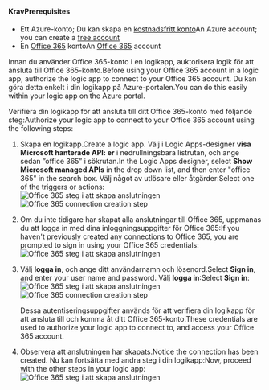 #### <a name="prerequisites"></a><span data-ttu-id="e04bf-101">Krav</span><span class="sxs-lookup"><span data-stu-id="e04bf-101">Prerequisites</span></span>
* <span data-ttu-id="e04bf-102">Ett Azure-konto; Du kan skapa en [kostnadsfritt konto](https://azure.microsoft.com/free)</span><span class="sxs-lookup"><span data-stu-id="e04bf-102">An Azure account; you can create a [free account](https://azure.microsoft.com/free)</span></span>
* <span data-ttu-id="e04bf-103">En [Office 365](https://office365.com) konto</span><span class="sxs-lookup"><span data-stu-id="e04bf-103">An [Office 365](https://office365.com) account</span></span>  

<span data-ttu-id="e04bf-104">Innan du använder Office 365-konto i en logikapp, auktorisera logik för att ansluta till Office 365-konto.</span><span class="sxs-lookup"><span data-stu-id="e04bf-104">Before using your Office 365 account in a logic app, authorize the logic app to connect to your Office 365 account.</span></span> <span data-ttu-id="e04bf-105">Du kan göra detta enkelt i din logikapp på Azure-portalen.</span><span class="sxs-lookup"><span data-stu-id="e04bf-105">You can do this easily within your logic app on the Azure portal.</span></span>  

<span data-ttu-id="e04bf-106">Verifiera din logikapp för att ansluta till ditt Office 365-konto med följande steg:</span><span class="sxs-lookup"><span data-stu-id="e04bf-106">Authorize your logic app to connect to your Office 365 account using the following steps:</span></span>

1. <span data-ttu-id="e04bf-107">Skapa en logikapp.</span><span class="sxs-lookup"><span data-stu-id="e04bf-107">Create a logic app.</span></span> <span data-ttu-id="e04bf-108">Välj i Logic Apps-designer **visa Microsoft hanterade API: er** i nedrullningsbara listrutan, och ange sedan ”office 365” i sökrutan.</span><span class="sxs-lookup"><span data-stu-id="e04bf-108">In the Logic Apps designer, select **Show Microsoft managed APIs** in the drop down list, and then enter "office 365" in the search box.</span></span> <span data-ttu-id="e04bf-109">Välj något av utlösare eller åtgärder:</span><span class="sxs-lookup"><span data-stu-id="e04bf-109">Select one of the triggers or actions:</span></span>  
    <span data-ttu-id="e04bf-110">![Office 365 steg i att skapa anslutningen](./media/connectors-create-api-office365-outlook/office365-sendemail.png)</span><span class="sxs-lookup"><span data-stu-id="e04bf-110">![Office 365 connection creation step](./media/connectors-create-api-office365-outlook/office365-sendemail.png)</span></span>  
2. <span data-ttu-id="e04bf-111">Om du inte tidigare har skapat alla anslutningar till Office 365, uppmanas du att logga in med dina inloggningsuppgifter för Office 365:</span><span class="sxs-lookup"><span data-stu-id="e04bf-111">If you haven't previously created any connections to Office 365, you are prompted to sign in using your Office 365 credentials:</span></span>  
    ![Office 365 steg i att skapa anslutningen](./media/connectors-create-api-office365-outlook/office365-signin.png)  
3. <span data-ttu-id="e04bf-113">Välj **logga in**, och ange ditt användarnamn och lösenord.</span><span class="sxs-lookup"><span data-stu-id="e04bf-113">Select **Sign in**, and enter your user name and password.</span></span> <span data-ttu-id="e04bf-114">Välj **logga in**:</span><span class="sxs-lookup"><span data-stu-id="e04bf-114">Select **Sign in**:</span></span>  
    <span data-ttu-id="e04bf-115">![Office 365 steg i att skapa anslutningen](./media/connectors-create-api-office365-outlook/office365-usernamepassword.png)</span><span class="sxs-lookup"><span data-stu-id="e04bf-115">![Office 365 connection creation step](./media/connectors-create-api-office365-outlook/office365-usernamepassword.png)</span></span>
   
    <span data-ttu-id="e04bf-116">Dessa autentiseringsuppgifter används för att verifiera din logikapp för att ansluta till och komma åt ditt Office 365-konto.</span><span class="sxs-lookup"><span data-stu-id="e04bf-116">These credentials are used to authorize your logic app to connect to, and access your Office 365 account.</span></span> 
4. <span data-ttu-id="e04bf-117">Observera att anslutningen har skapats.</span><span class="sxs-lookup"><span data-stu-id="e04bf-117">Notice the connection has been created.</span></span> <span data-ttu-id="e04bf-118">Nu kan fortsätta med andra steg i din logikapp:</span><span class="sxs-lookup"><span data-stu-id="e04bf-118">Now, proceed with the other steps in your logic app:</span></span>   
    ![Office 365 steg i att skapa anslutningen](./media/connectors-create-api-office365-outlook/office365-sendemailproperties.png)  

